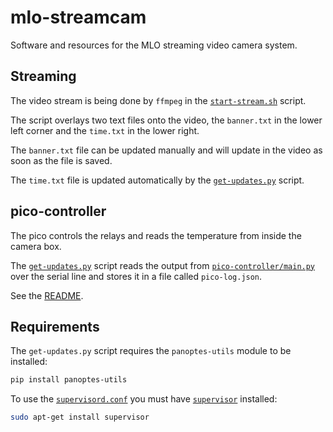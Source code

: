 # mlo-streamcam
Software and resources for the MLO streaming video camera system.

## Streaming

The video stream is being done by `ffmpeg` in the [`start-stream.sh`](start-stream.sh) script.

The script overlays two text files onto the video, the `banner.txt` in the lower left corner and the `time.txt` in the lower right.

The `banner.txt` file can be updated manually and will update in the video as soon as the file is saved. 

The `time.txt` file is updated automatically by the [`get-updates.py`](get-updates.py) script.

## pico-controller

The pico controls the relays and reads the temperature from inside the camera box.

The [`get-updates.py`](get-updates.py) script reads the output from [`pico-controller/main.py`](pico-controller/main.py) over the serial line and stores it in a file called `pico-log.json`.

See the [README](pico-controller/README.md).

## Requirements

The `get-updates.py` script requires the `panoptes-utils` module to be installed:

```bash
pip install panoptes-utils
```

To use the [`supervisord.conf`](supervisord.conf) you must have [`supervisor`](http://supervisord.org/) installed:

```bash
sudo apt-get install supervisor
```
